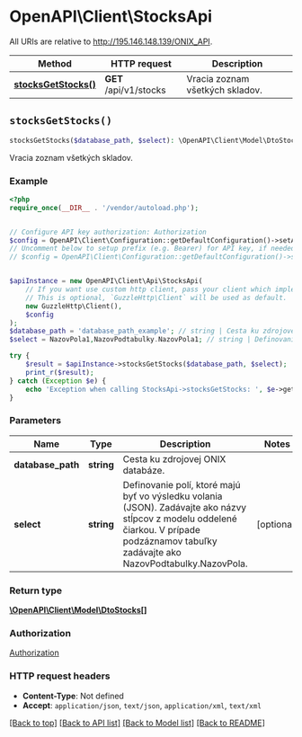 # OpenAPI\Client\StocksApi

All URIs are relative to http://195.146.148.139/ONIX_API.

Method | HTTP request | Description
------------- | ------------- | -------------
[**stocksGetStocks()**](StocksApi.md#stocksGetStocks) | **GET** /api/v1/stocks | Vracia zoznam všetkých skladov.


## `stocksGetStocks()`

```php
stocksGetStocks($database_path, $select): \OpenAPI\Client\Model\DtoStocks[]
```

Vracia zoznam všetkých skladov.

### Example

```php
<?php
require_once(__DIR__ . '/vendor/autoload.php');


// Configure API key authorization: Authorization
$config = OpenAPI\Client\Configuration::getDefaultConfiguration()->setApiKey('Authorization', 'YOUR_API_KEY');
// Uncomment below to setup prefix (e.g. Bearer) for API key, if needed
// $config = OpenAPI\Client\Configuration::getDefaultConfiguration()->setApiKeyPrefix('Authorization', 'Bearer');


$apiInstance = new OpenAPI\Client\Api\StocksApi(
    // If you want use custom http client, pass your client which implements `GuzzleHttp\ClientInterface`.
    // This is optional, `GuzzleHttp\Client` will be used as default.
    new GuzzleHttp\Client(),
    $config
);
$database_path = 'database_path_example'; // string | Cesta ku zdrojovej ONIX databáze.
$select = NazovPola1,NazovPodtabulky.NazovPola1; // string | Definovanie polí, ktoré majú byť vo výsledku volania (JSON). Zadávajte ako názvy stĺpcov z modelu oddelené čiarkou. V prípade podzáznamov tabuľky zadávajte ako NazovPodtabulky.NazovPola.

try {
    $result = $apiInstance->stocksGetStocks($database_path, $select);
    print_r($result);
} catch (Exception $e) {
    echo 'Exception when calling StocksApi->stocksGetStocks: ', $e->getMessage(), PHP_EOL;
}
```

### Parameters

Name | Type | Description  | Notes
------------- | ------------- | ------------- | -------------
 **database_path** | **string**| Cesta ku zdrojovej ONIX databáze. |
 **select** | **string**| Definovanie polí, ktoré majú byť vo výsledku volania (JSON). Zadávajte ako názvy stĺpcov z modelu oddelené čiarkou. V prípade podzáznamov tabuľky zadávajte ako NazovPodtabulky.NazovPola. | [optional]

### Return type

[**\OpenAPI\Client\Model\DtoStocks[]**](../Model/DtoStocks.md)

### Authorization

[Authorization](../../README.md#Authorization)

### HTTP request headers

- **Content-Type**: Not defined
- **Accept**: `application/json`, `text/json`, `application/xml`, `text/xml`

[[Back to top]](#) [[Back to API list]](../../README.md#endpoints)
[[Back to Model list]](../../README.md#models)
[[Back to README]](../../README.md)
